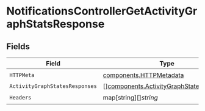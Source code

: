 # NotificationsControllerGetActivityGraphStatsResponse


## Fields

| Field                                                                                              | Type                                                                                               | Required                                                                                           | Description                                                                                        |
| -------------------------------------------------------------------------------------------------- | -------------------------------------------------------------------------------------------------- | -------------------------------------------------------------------------------------------------- | -------------------------------------------------------------------------------------------------- |
| `HTTPMeta`                                                                                         | [components.HTTPMetadata](../../models/components/httpmetadata.md)                                 | :heavy_check_mark:                                                                                 | N/A                                                                                                |
| `ActivityGraphStatesResponses`                                                                     | [][components.ActivityGraphStatesResponse](../../models/components/activitygraphstatesresponse.md) | :heavy_minus_sign:                                                                                 | OK                                                                                                 |
| `Headers`                                                                                          | map[string][]*string*                                                                              | :heavy_check_mark:                                                                                 | N/A                                                                                                |